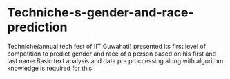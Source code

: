 # Techniche-s-gender-and-race-prediction


Techniche(annual tech fest of IIT Guwahati) presented its first level of competition to predict gender and race of a person based on his first and last name.Basic text analysis and data pre proccessing along with algorithm knowledge is required for this.
